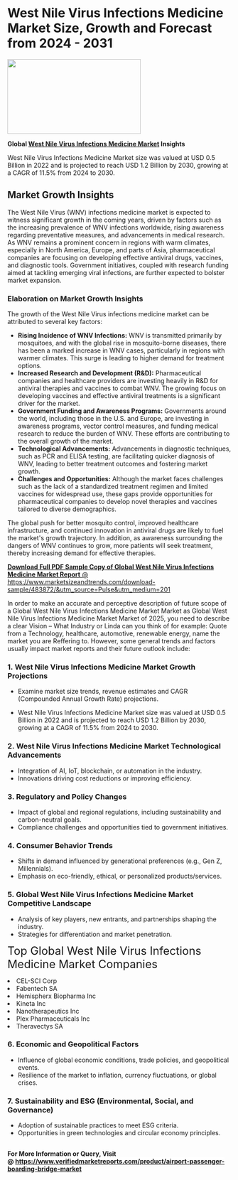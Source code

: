 <H1>West Nile Virus Infections Medicine Market Size, Growth and Forecast from 2024 - 2031</H1><img class="aligncenter size-medium wp-image-584254" src="https://thirdeyenews.in/wp-content/uploads/2024/09/Global-Market-Research-300x168.jpeg" alt="" width="300" height="168" /><p><strong>Global&nbsp;<a href="https://www.marketsizeandtrends.com/download-sample/483872/&amp;utm_source=Pulse&amp;utm_medium=201">West Nile Virus Infections Medicine Market</a> Insights</strong></p><p>West Nile Virus Infections Medicine Market size was valued at USD 0.5 Billion in 2022 and is projected to reach USD 1.2 Billion by 2030, growing at a CAGR of 11.5% from 2024 to 2030.</p><p><h2>Market Growth Insights</h2> <p>The West Nile Virus (WNV) infections medicine market is expected to witness significant growth in the coming years, driven by factors such as the increasing prevalence of WNV infections worldwide, rising awareness regarding preventative measures, and advancements in medical research. As WNV remains a prominent concern in regions with warm climates, especially in North America, Europe, and parts of Asia, pharmaceutical companies are focusing on developing effective antiviral drugs, vaccines, and diagnostic tools. Government initiatives, coupled with research funding aimed at tackling emerging viral infections, are further expected to bolster market expansion.</p> <p><a href="#"></a></p> <h3>Elaboration on Market Growth Insights</h3> <p>The growth of the West Nile Virus infections medicine market can be attributed to several key factors:</p> <ul> <li><strong>Rising Incidence of WNV Infections:</strong> WNV is transmitted primarily by mosquitoes, and with the global rise in mosquito-borne diseases, there has been a marked increase in WNV cases, particularly in regions with warmer climates. This surge is leading to higher demand for treatment options.</li> <li><strong>Increased Research and Development (R&D):</strong> Pharmaceutical companies and healthcare providers are investing heavily in R&D for antiviral therapies and vaccines to combat WNV. The growing focus on developing vaccines and effective antiviral treatments is a significant driver for the market.</li> <li><strong>Government Funding and Awareness Programs:</strong> Governments around the world, including those in the U.S. and Europe, are investing in awareness programs, vector control measures, and funding medical research to reduce the burden of WNV. These efforts are contributing to the overall growth of the market.</li> <li><strong>Technological Advancements:</strong> Advancements in diagnostic techniques, such as PCR and ELISA testing, are facilitating quicker diagnosis of WNV, leading to better treatment outcomes and fostering market growth.</li> <li><strong>Challenges and Opportunities:</strong> Although the market faces challenges such as the lack of a standardized treatment regimen and limited vaccines for widespread use, these gaps provide opportunities for pharmaceutical companies to develop novel therapies and vaccines tailored to diverse demographics.</li> </ul> <p>The global push for better mosquito control, improved healthcare infrastructure, and continued innovation in antiviral drugs are likely to fuel the market's growth trajectory. In addition, as awareness surrounding the dangers of WNV continues to grow, more patients will seek treatment, thereby increasing demand for effective therapies.</p> <p><a href="#"></p><p><span class=""><strong>Download Full PDF Sample Copy of Global West Nile Virus Infections Medicine Market Report</strong> @ <a href="https://www.marketsizeandtrends.com/download-sample/483872/&amp;utm_source=Pulse&amp;utm_medium=201" target="_blank">https://www.marketsizeandtrends.com/download-sample/483872/&amp;utm_source=Pulse&amp;utm_medium=201</a></span></p><p>In order to make an accurate and perceptive description of future scope of a Global&nbsp;West Nile Virus Infections Medicine Market Market as Global&nbsp;West Nile Virus Infections Medicine Market Market of 2025, you need to describe a clear Vision &ndash; What Industry or Linda can you think of for example: Quote from a Technology, healthcare, automotive, renewable energy, name the market you are Reffering to. However, some general trends and factors usually impact market reports and their future outlook include:</p><h3>1.&nbsp;<strong>West Nile Virus Infections Medicine Market Growth Projections</strong></h3><ul><li>Examine market size trends, revenue estimates and CAGR (Compounded Annual Growth Rate) projections.</li><li><p>West Nile Virus Infections Medicine Market size was valued at USD 0.5 Billion in 2022 and is projected to reach USD 1.2 Billion by 2030, growing at a CAGR of 11.5% from 2024 to 2030.</p></li></ul><h3>2.&nbsp;<strong>West Nile Virus Infections Medicine Market Technological Advancements</strong></h3><ul><li>Integration of AI, IoT, blockchain, or automation in the industry.</li><li>Innovations driving cost reductions or improving efficiency.</li></ul><h3>3.&nbsp;<strong>Regulatory and Policy Changes</strong></h3><ul><li>Impact of global and regional regulations, including sustainability and carbon-neutral goals.</li><li>Compliance challenges and opportunities tied to government initiatives.</li></ul><h3>4.&nbsp;<strong>Consumer Behavior Trends</strong></h3><ul><li>Shifts in demand influenced by generational preferences (e.g., Gen Z, Millennials).</li><li>Emphasis on eco-friendly, ethical, or personalized products/services.</li></ul><h3>5.&nbsp;<strong>Global West Nile Virus Infections Medicine Market Competitive Landscape</strong></h3><ul><li>Analysis of key players, new entrants, and partnerships shaping the industry.</li><li>Strategies for differentiation and market penetration.</li></ul><p data-pm-slice="1 1 []"><span style="color: inherit; font-family: inherit; font-size: 25px;">Top Global West Nile Virus Infections Medicine Market Companies</span></p><div class="" data-test-id=""><p><li>CEL-SCI Corp</li><li> Fabentech SA</li><li> Hemispherx Biopharma Inc</li><li> Kineta Inc</li><li> Nanotherapeutics Inc</li><li> Plex Pharmaceuticals Inc</li><li> Theravectys SA</li></p></div><h3>6.&nbsp;<strong>Economic and Geopolitical Factors</strong></h3><ul><li>Influence of global economic conditions, trade policies, and geopolitical events.</li><li>Resilience of the market to inflation, currency fluctuations, or global crises.</li></ul><h3>7.&nbsp;<strong>Sustainability and ESG (Environmental, Social, and Governance)</strong></h3><ul><li>Adoption of sustainable practices to meet ESG criteria.</li><li>Opportunities in green technologies and circular economy principles.</li></ul><h2><strong style="font-size: 14px;">For More Information or Query, Visit @&nbsp;</strong><a style="background-color: #ffffff; font-size: 14px;" href="https://www.marketsizeandtrends.com/report/west-nile-virus-infections-medicine-market/" target="_blank">https://www.verifiedmarketreports.com/product/airport-passenger-boarding-bridge-market</a></h2>
